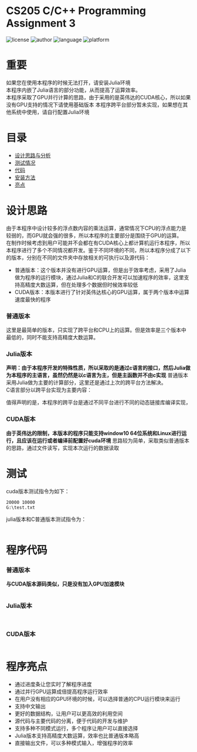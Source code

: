 # CS205 C/C++ Programming Assignment 3
![license](https://img.shields.io/badge/License-MIT-yellowgreen)
![author](https://img.shields.io/badge/Author-%E5%BC%80%E5%BF%83-blue)
![language](https://camo.githubusercontent.com/c481d34384777e6ec69107514b9e61d6109e474b/68747470733a2f2f696d672e736869656c64732e696f2f62616467652f6c616e67756167652d432532422532422d627269676874677265656e)
![platform](https://img.shields.io/badge/supported%20OS-Windows-red)
# 重要
如果您在使用本程序的时候无法打开，请安装Julia环境   
本程序内嵌了Julia语言的部分功能，从而提高了运算效率。   
本程序采取了GPU并行计算的思路，由于采用的是英伟达的CUDA核心，所以如果没有GPU支持的情况下请使用基础版本
本程序跨平台部分暂未实现，如果想在其他系统中使用，请自行配置Julia环境
# 目录
- [设计思路与分析](#设计思路)
- [测试情况](#测试)
- [代码](#程序代码)
- [安装方法](#安装方法)
- [亮点](#程序亮点)
# 设计思路
由于本程序中设计较多的浮点数内容的乘法运算，通常情况下CPU的浮点能力是较弱的，而GPU就会强的很多，所以本程序的主要部分是围绕于GPU的运算。   
在制作时候考虑到用户可能并不会都在有CUDA核心上都计算机运行本程序，所以本程序进行了多个不同情况都开发。鉴于不同环境的不同，所以本程序分成了以下的版本，分别在不同的文件夹中存放相关的可执行以及源代码：
- 普通版本：这个版本并没有进行GPU运算，但是出于效率考虑，采用了Julia做为程序的运行模块，通过Julia和C的联合开发可以加速程序的效率，这里支持高精度大数运算，但在处理多个数据但时候效率较低
- CUDA版本：本版本进行了针对英伟达核心的GPU运算，属于两个版本中运算速度最快的程序
### 普通版本
这里是最简单的版本，只实现了跨平台和CPU上的运算。但是效率是三个版本中最低的，同时不能支持高精度大数运算。


### Julia版本
**声明：由于本程序开发的特殊性质，所以采取的是通过c语言的接口，然后Julia做为本程序的主语言，虽然仍然是以c语言为主，但是主函数并不由c实现**
普通版本采用Julia做为主要的计算部分，这里还是通过上次的跨平台方法解决。   
C语言部分以跨平台实现为主要内容：    

值得声明的是，本程序的跨平台是通过不同平台进行不同的动态链接库编译实现，

### CUDA版本
**由于英伟达的限制，本版本的程序只能支持window10 64位系统和Linux进行运行，且应该在运行或者编译前配置好cuda环境**
思路较为简单，采取类似普通版本的思路，通过文件读写，实现本次运行的数据读取


# 测试
cuda版本测试指令为如下：
```shell
20000 10000
G:\test.txt
```
julia版本和C普通版本测试指令为：
```shell
```
# 程序代码
### 普通版本
**与CUDA版本源码类似，只是没有加入GPU加速模块**
```cpp
```
### Julia版本
```julia
```
```cpp
```
### CUDA版本
```cpp
```
# 程序亮点
- 通过进度条让您实时了解程序进度
- 通过并行GPU运算成倍提高程序运行效率
- 在用户没有相应的GPU环境的时候，可以选择普通的CPU运行模块来运行
- 支持中文输出
- 更好的数据结构，让用户可以更高效的利用空间
- 源代码与主要代码的分离，便于代码的开发与维护
- 支持多种不同模式运行，多个程序让用户可以直接选择
- Julia版本支持高精度大数运算，效率也比普通版本略高
- 直接输出文件，可以多种模式输入，增强程序的效率
